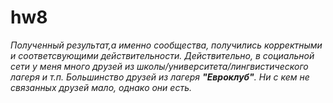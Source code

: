# hw8
*Полученный результат,а именно сообщества, получились корректными и соответсвующими действительности. Действительно, в социальной сети у меня много друзей из школы/университета/лингвистического лагеря и т.п. Большинство друзей из лагеря **"Евроклуб"**. Ни с кем не связанных друзей мало, однако они есть.*
